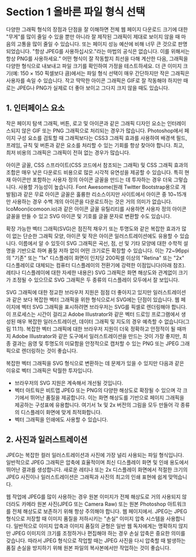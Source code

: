 # Section 1 올바른 파일 형식 선택

다양한 그래픽 형식의 장점과 단점을 잘 이해하면 전체 웹 페이지 다운로드 크기에 대한 "무게"를 많이 줄일 수 있을 뿐만 아니라 잘 제작된 그래픽이 제대로 보이지 않을 때 마음의 고통을 많이 줄일 수 있습니다. 또는 페이지 성능 예산에 비해 너무 큰 것으로 판명되었습니다. "항상 JPEG를 사용하십시오."라는 마법의 공식은 없습니다. 이를 위해서는 항상 PNG를 사용하세요.” 어떤 형식이 잘 작동할지 최선을 다해 계산한 다음, 그래픽을 다양한 형식으로 내보내고 파일 크기를 확인하여 가정을 테스트하세요. 더 큰 이미지 크기(예: 150 × 150 픽셀보다 큼)에서는 파일 형식 선택이 매우 간단하지만 작은 그래픽은 사용자를 속일 수 있습니다. 작고 딱딱한 아이콘 그래픽은 GIF로 잘 작동해야 하지만 때로는 JPEG나 PNG가 실제로 더 좋아 보이고 그다지 크지 않을 때도 있습니다.

## 1. 인터페이스 요소

작은 페이지 탐색 그래픽, 버튼, 로고 및 아이콘과 같은 그래픽 디자인 요소는 인터레이스되지 않은 GIF 또는 PNG 그래픽으로 처리되는 경우가 많습니다. Photoshop에서 페이지 구성 요소를 검토할 때 그래픽보다는 CSS3 그래픽 효과를 사용하여 배경색 필드, 프레임, 규칙 및 버튼과 같은 요소를 처리할 수 있는 기회를 항상 찾아야 합니다. 최고, 최저 비용의 그래픽은 그래픽이 전혀 없는 경우가 많습니다.

아이콘 글꼴, CSS 스프라이트(CSS 코드에서 참조되는 그래픽) 및 CSS 그래픽 효과의 조합은 매우 낮은 다운로드 비용으로 많은 시각적 유연성을 제공할 수 있습니다. 특히 현재 아이콘만 포함하는 사용자 정의 아이콘 글꼴을 만드는 데 투자하는 경우 더욱 그렇습니다. 사용할 가능성이 높습니다. Font Awesome(원래 Twitter Bootstrap용으로 개발됨)과 같은 무료 아이콘 글꼴은 훌륭한 리소스이지만 사이트에서 아이콘 중 10~15개만 사용하는 경우 수백 개의 아이콘을 다운로드하는 것은 거의 의미가 없습니다. IcoMoon(icomoon.io)과 같은 아이콘 글꼴 유틸리티를 사용하면 사용자 정의 아이콘 글꼴을 만들 수 있고 SVG 아이콘 및 기호를 글꼴 문자로 변환할 수도 있습니다.

확장 가능한 벡터 그래픽(SVG)은 점진적 채우기 또는 투명도와 같은 복잡한 효과가 많이 없는 단순한 그래픽 모양, 아이콘 및 작은 아이콘 일러스트레이션에도 유용할 수 있습니다. 이름에서 알 수 있듯이 SVG 그래픽은 곡선, 점, 선 및 기타 모양에 대한 수학적 설명을 기반으로 하며 품질 저하 없이 어떤 크기로든 확장할 수 있습니다. 이는 72~96ppi의 "기존" 또는 "1x" 디스플레이 화면이 인치당 200픽셀 이상의 "Retina" 또는 "2x" 디스플레이로 대체되는 컴퓨터 디스플레이의 전환기에 강력한 이점입니다(아래 참조). 레티나 디스플레이에 대한 자세한 내용은) SVG 그래픽은 화면 해상도와 관계없이 크기가 조정될 수 있으므로 SVG 그래픽은 두 종류의 디스플레이 모두에서 잘 보입니다.

SVG 그래픽에 대한 정교한 브라우저 지원은 점점 더 좋아지고 있지만 일러스트레이션과 같은 보다 복잡한 벡터 그래픽을 위한 형식으로서 SVG에는 단점이 있습니다. 웹 페이지에 벡터 SVG 그래픽을 표시하려면 브라우저는 SVG를 픽셀로 렌더링해야 합니다. 이 프로세스는 시간이 걸리고 Adobe Illustrator와 같은 벡터 드로잉 프로그램에서 생성된 매우 복잡한 일러스트레이션, 데이터 그래픽 및 지도의 경우 예측할 수 없습니다(그림 11.11). 복잡한 벡터 그래픽에 대한 브라우저 지원이 더욱 정확하고 안정적이 될 때까지 Adobe Illustrator와 같은 도구에서 일러스트레이션을 만드는 것이 가장 좋지만, 최종 결과는 음영 및 투명도의 미묘함을 안정적으로 캡처할 수 있는 PNG 또는 JPEG 그래픽으로 렌더링하는 것이 좋습니다.

복잡한 벡터 그래픽을 SVG 형식으로 변환하는 데 문제가 있을 수 있지만 다음과 같은 이유로 벡터 그래픽은 탁월한 투자입니다.

- 브라우저의 SVG 지원은 계속해서 개선될 것입니다.
- 벡터 아트웍은 비트맵 JPEG 또는 PNG의 다양한 해상도로 확장될 수 있으며 각 크기에서 뛰어난 품질을 제공합니다. 이는 화면 해상도를 기반으로 페이지 그래픽을 제공하는 구성표에 유용합니다. 여기서 1x 및 2x 버전의 그림을 모두 만들어 각 종류의 디스플레이 화면에 맞게 최적화합니다.
- 벡터 그래픽을 인쇄에도 사용할 수 있습니다.

## 2. 사진과 일러스트레이션

JPEG는 복잡한 컬러 일러스트레이션과 사진에 가장 널리 사용되는 파일 형식입니다. 일반적으로 JPEG 그래픽은 압축에 효율적이며 최신 디스플레이 화면 및 인쇄 용도에서 뛰어난 결과를 생성합니다. 새로운 레티나 또는 2x 디스플레이 화면에서 적절한 크기의 JPEG 사진이나 일러스트레이션은 그래픽과 사진의 최고의 인쇄 표현에 쉽게 맞먹습니다.

웹 작업에 JPEG를 많이 사용하는 경우 원본 이미지가 전체 해상도로 거의 사용되지 않더라도 카메라 원본 사진(JPEG 또는 Camera Raw) 또는 원본 Photoshop 아트워크를 전체 해상도로 보존하기 위해 항상 주의해야 합니다. 웹 페이지에서. JPEG는 JPEG 형식으로 저장할 때 이미지 품질을 저하시키는 "손실" 이미지 압축 시스템을 사용합니다. 일반적으로 이미지 압축과 이미지 품질의 균형은 일반 웹 독자에게는 명확하지 않지만 JPEG 이미지의 크기를 조정하거나 편집해야 하는 경우 손실 압축은 중요한 의미를 갖습니다. 따라서 JPEG 형식으로 작업할 때는 JPEG 사진을 다시 압축할 때 발생하는 품질 손실을 방지하기 위해 원본 파일의 복사본에서만 작업하는 것이 좋습니다.
